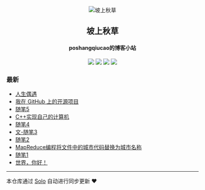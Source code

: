 <p align="center"><img alt="坡上秋草" src="https://static.b3log.org/images/brand/solo-32.png"></p><h2 align="center">
坡上秋草
</h2>

<h4 align="center">poshangqiucao的博客小站</h4>
<p align="center"><a title="坡上秋草" target="_blank" href="https://github.com/poshangqiucao/solo-blog"><img src="https://img.shields.io/github/last-commit/poshangqiucao/solo-blog.svg?style=flat-square&color=FF9900"></a>
<a title="GitHub repo size in bytes" target="_blank" href="https://github.com/poshangqiucao/solo-blog"><img src="https://img.shields.io/github/repo-size/poshangqiucao/solo-blog.svg?style=flat-square"></a>
<a title="Solo Version" target="_blank" href="https://github.com/b3log/solo/releases"><img src="https://img.shields.io/badge/solo-3.6.7-f1e05a.svg?style=flat-square&color=blueviolet"></a>
<a title="Hits" target="_blank" href="https://github.com/b3log/hits"><img src="https://hits.b3log.org/poshangqiucao/solo-blog.svg"></a></p>

### 最新

* [人生偶遇](https://www.cgblogs.top/articles/2019/10/20/1571552492319.html)
* [我在 GitHub 上的开源项目](https://www.cgblogs.top/my-github-repos)
* [随笔5](https://www.cgblogs.top/articles/2019/09/26/1569506608592.html)
* [C++实现自己的计算机](https://www.cgblogs.top/articles/2019/09/22/1569161604814.html)
* [随笔4](https://www.cgblogs.top/articles/2019/09/22/1569132867525.html)
* [文-随笔3](https://www.cgblogs.top/articles/2019/09/21/1569043418687.html)
* [随笔2](https://www.cgblogs.top/articles/2019/09/20/1568971296419.html)
* [MapReduce编程将文件中的城市代码替换为城市名称](https://www.cgblogs.top/articles/2019/09/19/1568894396853.html)
* [随笔1](https://www.cgblogs.top/articles/2019/09/19/1568871302812.html)
* [世界，你好！](https://www.cgblogs.top/hello-solo)



---

本仓库通过 [Solo](https://github.com/b3log/solo) 自动进行同步更新 ❤️ 